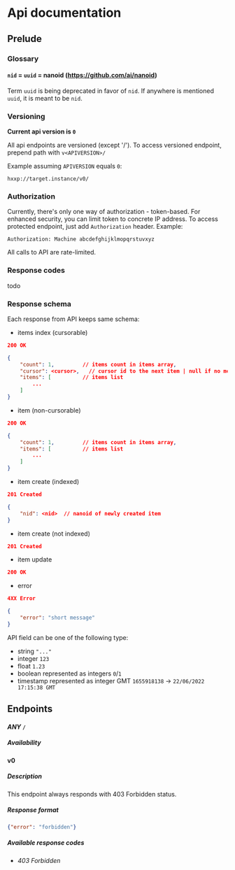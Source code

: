 # Api documentation

## Prelude

### Glossary

#### `nid` = `uuid` = nanoid (https://github.com/ai/nanoid)
Term `uuid` is being deprecated in favor of `nid`. If anywhere is mentioned `uuid`, it is meant to be `nid`.

### Versioning

**Current api version is `0`**

All api endpoints are versioned (except '/').
To access versioned endpoint, prepend path with `v<APIVERSION>/`

Example assuming `APIVERSION` equals `0`:
```
hxxp://target.instance/v0/
```

### Authorization

Currently, there's only one way of authorization - token-based.
For enhanced security, you can limit token to concrete IP address.
To access protected endpoint, just add `Authorization` header.
Example:
```
Authorization: Machine abcdefghijklmopqrstuvxyz
```
All calls to API are rate-limited.

### Response codes

todo

### Response schema

Each response from API keeps same schema:

- items index (cursorable)

```json
200 OK

{
    "count": 1,         // items count in items array,
    "cursor": <cursor>,   // cursor id to the next item | null if no more
    "items": [          // items list
        ...
    ]
}
```

- item (non-cursorable)

```json
200 OK

{
    "count": 1,         // items count in items array,
    "items": [          // items list
        ...
    ]
}
```

- item create (indexed)

```json
201 Created

{
    "nid": <nid>  // nanoid of newly created item
}
```

- item create (not indexed)

```json
201 Created
```

- item update

```json
200 OK
```

- error

```json
4XX Error

{
    "error": "short message"
}
```

API field can be one of the following type:
- string `"..."`
- integer `123`
- float `1.23`
- boolean represented as integers `0`/`1`
- timestamp represented as integer GMT `1655918138` -> `22/06/2022 17:15:38 GMT`

## Endpoints

#### _ANY_ `/`
##### Availability
**v0**

##### Description
This endpoint always responds with 403 Forbidden status. 

##### Response format
```json
{"error": "forbidden"}
```

##### Available response codes
- _403 Forbidden_